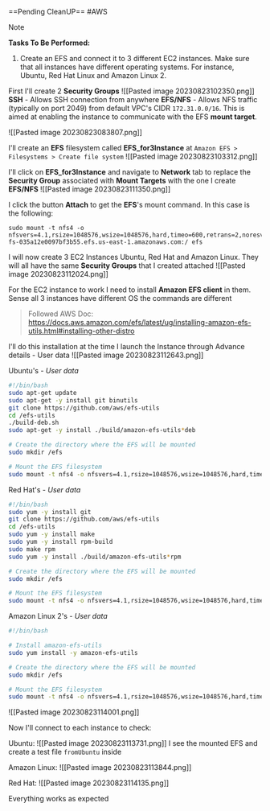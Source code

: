 ==Pending CleanUP==
#AWS

> [!NOTE]
> **Tasks To Be Performed:**
> 1. Create an EFS and connect it to 3 different EC2 instances. Make sure that all instances have different operating systems. For instance, Ubuntu, Red Hat Linux and Amazon Linux 2.
> 

First I'll create 2 **Security Groups**
![[Pasted image 20230823102350.png]]
**SSH** - Allows SSH connection from anywhere
**EFS/NFS** - Allows NFS traffic (typically on port 2049) from default VPC's CIDR `172.31.0.0/16`. This is aimed at enabling the instance to communicate with the EFS **mount target**.
<!-- 
Since this is only for allowing NFS traffic, it should have an outbound rule that permits traffic to the EFS mount target on port 2049.

So in EC2 allow outboud but in mount target allow inboud?
-->
![[Pasted image 20230823083807.png]]

I'll create an **EFS** filesystem called **EFS_for3Instance** at `Amazon EFS > Filesystems > Create file system`
![[Pasted image 20230823103312.png]]

I'll click on **EFS_for3Instance** and navigate to **Network** tab to replace the **Security Group** associated with **Mount Targets** with the one I create **EFS/NFS**
![[Pasted image 20230823111350.png]]

I click the button **Attach** to get the **EFS**'s mount command. In this case is the following:
```
sudo mount -t nfs4 -o nfsvers=4.1,rsize=1048576,wsize=1048576,hard,timeo=600,retrans=2,noresvport fs-035a12e0097bf3b55.efs.us-east-1.amazonaws.com:/ efs
```


I will now create 3 EC2 Instances Ubuntu, Red Hat and Amazon Linux. 
They will all have the same **Security Groups** that I created attached
![[Pasted image 20230823112024.png]]

For the EC2 instance to work I need to install **Amazon EFS client** in them. Sense all 3 instances have different OS the commands are different

> Followed AWS Doc: 
> https://docs.aws.amazon.com/efs/latest/ug/installing-amazon-efs-utils.html#installing-other-distro


I'll do this installation at the time I launch the Instance through Advance details - User data
![[Pasted image 20230823112643.png]]

Ubuntu's - *User data*
```bash
#!/bin/bash
sudo apt-get update
sudo apt-get -y install git binutils
git clone https://github.com/aws/efs-utils
cd /efs-utils
./build-deb.sh
sudo apt-get -y install ./build/amazon-efs-utils*deb

# Create the directory where the EFS will be mounted
sudo mkdir /efs

# Mount the EFS filesystem
sudo mount -t nfs4 -o nfsvers=4.1,rsize=1048576,wsize=1048576,hard,timeo=600,retrans=2,noresvport fs-035a12e0097bf3b55.efs.us-east-1.amazonaws.com:/ /efs
```

Red Hat's - *User data*
```bash
#!/bin/bash
sudo yum -y install git
git clone https://github.com/aws/efs-utils
cd /efs-utils
sudo yum -y install make
sudo yum -y install rpm-build
sudo make rpm
sudo yum -y install ./build/amazon-efs-utils*rpm

# Create the directory where the EFS will be mounted
sudo mkdir /efs

# Mount the EFS filesystem
sudo mount -t nfs4 -o nfsvers=4.1,rsize=1048576,wsize=1048576,hard,timeo=600,retrans=2,noresvport fs-035a12e0097bf3b55.efs.us-east-1.amazonaws.com:/ /efs
```

Amazon Linux 2's - *User data*
```bash
#!/bin/bash

# Install amazon-efs-utils
sudo yum install -y amazon-efs-utils

# Create the directory where the EFS will be mounted
sudo mkdir /efs

# Mount the EFS filesystem
sudo mount -t nfs4 -o nfsvers=4.1,rsize=1048576,wsize=1048576,hard,timeo=600,retrans=2,noresvport fs-035a12e0097bf3b55.efs.us-east-1.amazonaws.com:/ /efs
```

![[Pasted image 20230823114001.png]]

Now I'll connect to each instance to check:

Ubuntu:
![[Pasted image 20230823113731.png]]
I see the mounted EFS and create a test file `fromUbuntu` inside

Amazon Linux:
![[Pasted image 20230823113844.png]]

Red Hat:
![[Pasted image 20230823114135.png]]


Everything works as expected

